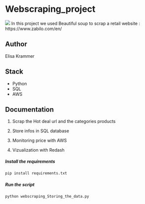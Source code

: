 # Webscraping_project
<img src="https://encrypted-tbn0.gstatic.com/images?q=tbn:ANd9GcQwts51BwXok8l00SXRLAb3hv88NMW5Ws4FcyaK4u3lM-bX48mB" /> 
In this project we used Beautiful soup to scrap a retail website : https://www.zabilo.com/en/

## Author
Elisa Krammer

## Stack 

- Python 
- SQL
- AWS

## Documentation

1) Scrap the Hot deal url and the categories products

2) Store infos in SQL database 

3) Monitoring price with AWS

3) Vizualization with Redash 

##### Install the requirements

``` python 
pip install requirements.txt
```

##### Run the script 

``` python 
python webscraping_Storing_the_data.py
```

